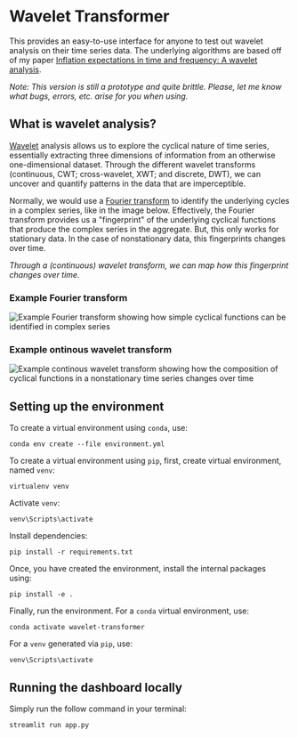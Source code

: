 # Wavelet Transformer
This provides an easy-to-use interface for anyone to test out wavelet analysis on their time series data. The underlying algorithms are based off of my paper [Inflation expectations in time and frequency: A wavelet analysis](https://www.nathaniellawrence.com/research#h.z59n5ss724ja).

<i>Note: This version is still a prototype and quite brittle. Please, let me know what bugs, errors, etc. arise for you when using.</i>

## What is wavelet analysis?
[Wavelet](https://en.wikipedia.org/wiki/Wavelet) analysis allows us to explore the cyclical nature of time series, essentially extracting three dimensions of information from an otherwise one-dimensional dataset. Through the different wavelet transforms (continuous, CWT; cross-wavelet, XWT; and discrete, DWT), we can uncover and quantify patterns in the data that are imperceptible.

Normally, we would use a [Fourier transform](https://en.wikipedia.org/wiki/Fourier_transform) to identify the underlying cycles in a complex series, like in the image below. Effectively, the Fourier transform provides us a "fingerprint" of the underlying cyclical functions that produce the complex series in the aggregate. But, this only works for stationary data. In the case of nonstationary data, this fingerprints changes over time.

<i>Through a (continuous) wavelet transform, we can map how this fingerprint changes over time.</i>

### Example Fourier transform
![Example Fourier transform showing how simple cyclical functions can be identified in complex series](https://drive.google.com/uc?export=view&id=1sLj-vkNWcZBCWqG2aBdggVpgwgjAZwGW "Example Fourier transform")

### Example ontinous wavelet transform 
![Example continous wavelet transform showing how the composition of cyclical functions in a nonstationary time series changes over time](https://upload.wikimedia.org/wikipedia/commons/9/95/Continuous_wavelet_transform.gif "Example ontinous wavelet transform")

## Setting up the environment
To create a virtual environment using `conda`, use:
```
conda env create --file environment.yml
```
To create a virtual environment using `pip`, first, create virtual environment, named `venv`:
```
virtualenv venv
```
Activate `venv`:
```
venv\Scripts\activate
```
Install dependencies:
```
pip install -r requirements.txt
```
Once, you have created the environment, install the internal packages using:
```
pip install -e .
```

Finally, run the environment. For a `conda` virtual environment, use:
```
conda activate wavelet-transformer
```
For a `venv` generated via `pip`, use:
```
venv\Scripts\activate
```

## Running the dashboard locally
Simply run the follow command in your terminal:
```
streamlit run app.py
```
